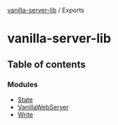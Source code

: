 [vanilla-server-lib](README.md) / Exports

# vanilla-server-lib

## Table of contents

### Modules

- [State](modules/state.md)
- [VanillaWebServer](modules/vanillawebserver.md)
- [Write](modules/write.md)
